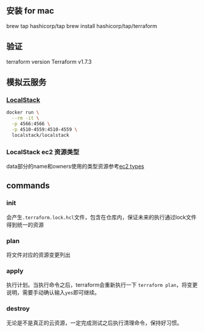 ## 安装 for mac
brew tap hashicorp/tap
brew install hashicorp/tap/terraform

## 验证
terraform version
Terraform v1.7.3

## 模拟云服务
### [LocalStack](https://www.localstack.cloud/)
```bash
docker run \
  --rm -it \
  -p 4566:4566 \
  -p 4510-4559:4510-4559 \
  localstack/localstack
```
### LocalStack ec2 资源类型
data部分的name和owners使用的类型资源参考[ec2 types](https://github.com/localstack/moto/blob/v5.0.0a3.post2/moto/ec2/resources/amis.json)

## commands
### init
会产生`.terraform.lock.hcl`文件，包含在仓库内，保证未来的执行通过lock文件得到统一的资源

### plan
将文件对应的资源变更列出

### apply
执行计划。当执行命令之后，terraform会重新执行一下 `terraform plan`，将变更说明，需要手动确认输入`yes`即可继续。

### destroy
无论是不是真正的云资源，一定完成测试之后执行清理命令，保持好习惯。